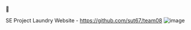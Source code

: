 👋

<!--
**patpatpat003/patpatpat003** is a ✨ _special_ ✨ repository because its `README.md` (this file) appears on your GitHub profile.

Here are some ideas to get you started:

- 🔭 I’m currently working on ...
- 🌱 I’m currently learning ...
- 👯 I’m looking to collaborate on ...
- 🤔 I’m looking for help with ...
- 💬 Ask me about ...
- 📫 How to reach me: ...
- 😄 Pronouns: ...
- ⚡ Fun fact: ...
-->

SE Project Laundry Website - https://github.com/sut67/team08
![image](https://github.com/user-attachments/assets/fd2cc084-71a8-44c5-977c-9397dd11469b)

